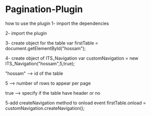 # Pagination-Plugin

how to use the plugin
1- import the dependencies 
<link rel="stylesheet" type="text/css" href="css/bootstrap.min.css"/>
<script src="js/jquery-1.11.3.min.js"></script>

2- import the plugin
<script src="js/7pagination.js"></script>

3- create object for the table
var firstTable = document.getElementById("hossam");

4- create object of ITS_Navigation 
var customNavigation = new ITS_Navigation("hossam",5,true);

"hossam" --> id of the table

5 --> number of rows to appear per page

true --> specify if the table have header or no

5-add createNavigation method to onload event
firstTable.onload = customNavigation.createNavigation();
